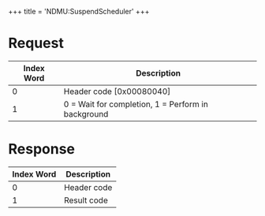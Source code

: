 +++
title = 'NDMU:SuspendScheduler'
+++

# Request

| Index Word | Description                                        |
|------------|----------------------------------------------------|
| 0          | Header code \[0x00080040\]                         |
| 1          | 0 = Wait for completion, 1 = Perform in background |

# Response

| Index Word | Description |
|------------|-------------|
| 0          | Header code |
| 1          | Result code |
